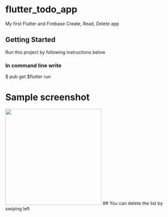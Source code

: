# flutter_todo_app

My first Flutter and Firebase Create, Read, Delete app

## Getting Started
Run this project by following instructions below
### In command line write
$ pub get 
$flutter run

# Sample screenshot
<img src="[https://your-image-url.type](https://user-images.githubusercontent.com/85013312/230594052-63a2d9c3-91cf-4e78-894f-12130ffd2ec4.png)" width="300">
## You can delete the list by swiping left
